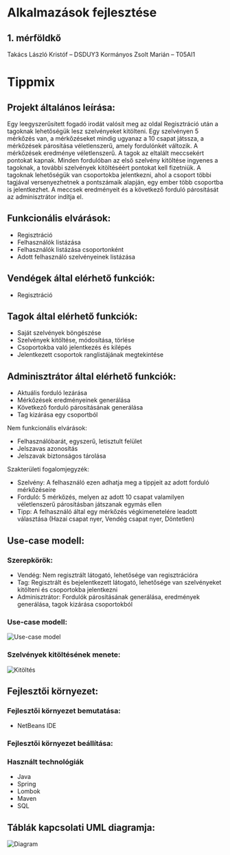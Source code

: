 # Alkalmazások fejlesztése
## 1. mérföldkő
Takács László Kristóf – DSDUY3
Kormányos Zsolt Marián – T05AI1
# Tippmix
## Projekt általános leírása:
Egy leegyszerűsített fogadó irodát valósít meg az oldal
Regisztráció után a tagoknak lehetőségük lesz szelvényeket kitölteni. 
Egy szelvényen 5 mérkőzés van, a mérkőzéseket mindig ugyanaz a 10 csapat játssza, a mérkőzések párosítása véletlenszerű, amely fordulónkét változik.
A mérkőzések eredménye véletlenszerű.
A tagok az eltalált meccsekért pontokat kapnak.
Minden fordulóban az első szelvény kitöltése ingyenes a tagoknak, a további szelvények kitöltéséért pontokat kell fizetniük.
A tagoknak lehetőségük van csoportokba jelentkezni, ahol a csoport többi tagjával versenyezhetnek a pontszámaik alapján, egy ember több csoportba is jelentkezhet.
A meccsek eredményeit és a következő forduló párosítását az adminisztrátor indítja el.

## Funkcionális elvárások:
* Regisztráció
* Felhasználók listázása
* Felhasználók listázása csoportonként
* Adott felhasználó szelvényeinek listázása

## Vendégek által elérhető funkciók:
* Regisztráció

## Tagok által elérhető funkciók:
* Saját szelvények böngészése
* Szelvények kitöltése, módosítása, törlése
* Csoportokba való jelentkezés és kilépés
* Jelentkezett csoportok ranglistájának megtekintése

## Adminisztrátor által elérhető funkciók:
* Aktuális forduló lezárása
* Mérkőzések eredményeinek generálása
* Következő forduló párosításának generálása
* Tag kizárása egy csoportból

Nem funkcionális elvárások:
* Felhasználóbarát, egyszerű, letisztult felület
* Jelszavas azonosítás
* Jelszavak biztonságos tárolása


Szakterületi fogalomjegyzék:
* Szelvény: A felhasználó ezen adhatja meg a tippjeit az adott forduló mérkőzéseire
* Forduló: 5 mérkőzés, melyen az adott 10 csapat valamilyen véletlenszerű párosításban játszanak egymás ellen
* Tipp: A felhasználó által egy mérkőzés végkimenetelére leadott választása (Hazai csapat nyer, Vendég csapat nyer, Döntetlen)

## Use-case modell:
### Szerepkörök:
* Vendég: Nem regisztrált látogató, lehetősége van regisztrációra
* Tag: Regisztrált és bejelentkezett látogató, lehetősége van szelvényeket kitölteni és csoportokba jelentkezni
* Adminisztrátor: Fordulók párosításának generálása, eredmények generálása, tagok kizárása csoportokból

### Use-case modell:
![Use-case model](UC1.jpg)

### Szelvények kitöltésének menete:
![Kitöltés](UC2.jpg)

## Fejlesztői környezet:
### Fejlesztői környezet bemutatása:
* NetBeans IDE

### Fejlesztői környezet beállítása:

### Használt technológiák
* Java
* Spring
* Lombok
* Maven
* SQL

## Táblák kapcsolati UML diagramja:
![Diagram](UC2.jpg)
